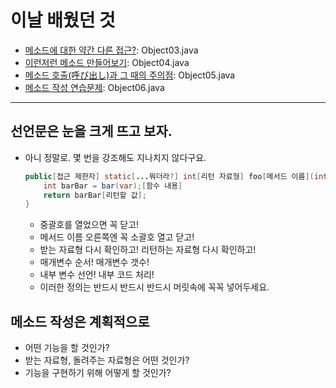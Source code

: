 ﻿# 이날 배웠던 것

- [메소드에 대한 약간 다른 접근?](/221011-_JAVA/221101/javastudy56/javastudy/src/javastudy/Object03.java): Object03.java
- [이런저런 메소드 만들어보기](/221011-_JAVA/221101/javastudy56/javastudy/src/javastudy/Object04.java): Object04.java
- [메소드 호출(呼び出し)과 그 때의 주의점](/221011-_JAVA/221101/javastudy56/javastudy/src/javastudy/Object05.java): Object05.java
- [메소드 작성 연습문제](/221011-_JAVA/221101/javastudy56/javastudy/src/javastudy/Object06.java): Object06.java

---

## 선언문은 눈을 크게 뜨고 보자.

- 아니 정말로. 몇 번을 강조해도 지나치지 않다구요.

    ```java
    public[접근 제한자] static[...뭐더라?] int[리턴 자료형] foo[메서드 이름](int[매개변수 자료형] var[매개변수 이름]){
        int barBar = bar(var);[함수 내용]
        return barBar[리턴할 값];
    }
    ```
    
    - 중괄호를 열었으면 꼭 닫고!
    - 메서드 이름 오른쪽엔 꼭 소괄호 열고 닫고!
    - 받는 자료형 다시 확인하고! 리턴하는 자료형 다시 확인하고!
    - 매개변수 순서! 매개변수 갯수!
    - 내부 변수 선언! 내부 코드 처리!
    - 이러한 정의는 반드시 반드시 반드시 머릿속에 꼭꼭 넣어두세요.

## 메소드 작성은 계획적으로

- 어떤 기능을 할 것인가?
- 받는 자료형, 돌려주는 자료형은 어떤 것인가?
- 기능을 구현하기 위해 어떻게 할 것인가?